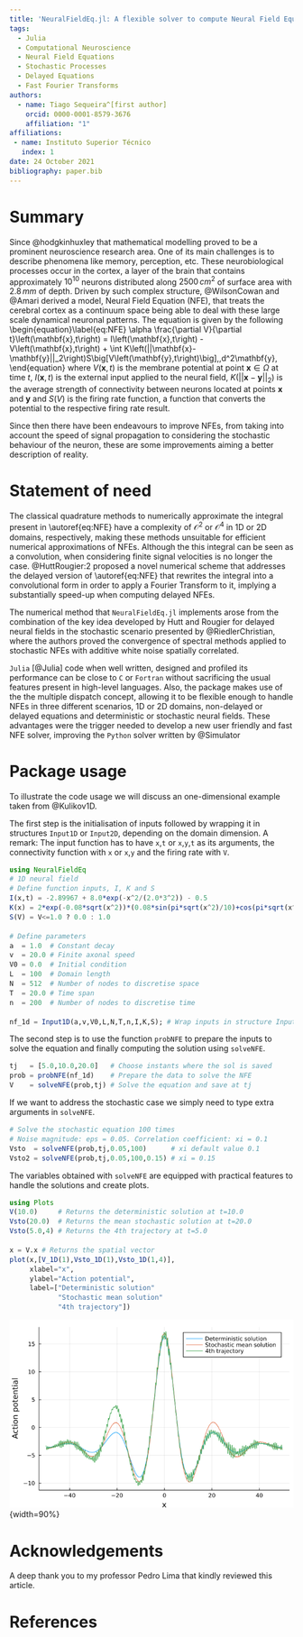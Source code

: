 ```yaml
---
title: 'NeuralFieldEq.jl: A flexible solver to compute Neural Field Equations in several scenarios'
tags:
  - Julia
  - Computational Neuroscience
  - Neural Field Equations
  - Stochastic Processes
  - Delayed Equations
  - Fast Fourier Transforms
authors:
  - name: Tiago Sequeira^[first author]
    orcid: 0000-0001-8579-3676
    affiliation: "1"
affiliations:
 - name: Instituto Superior Técnico
   index: 1
date: 24 October 2021
bibliography: paper.bib
---
```


# Summary

Since @hodgkinhuxley that mathematical modelling proved to be a prominent neuroscience research area. One of its main challenges is to describe phenomena like memory, perception, etc. These neurobiological processes occur in the cortex, a layer of the brain that contains approximately $10^{10}$ neurons distributed along $2500\,cm^2$ of surface area with $2.8\,mm$ of depth. Driven by such complex structure, @WilsonCowan and @Amari derived a model, Neural Field Equation (NFE), that treats the cerebral cortex as a continuum space being able to deal with these large scale dynamical neuronal patterns. The equation is given by the following
\begin{equation}\label{eq:NFE}
  \alpha \frac{\partial V}{\partial t}\left(\mathbf{x},t\right) = I\left(\mathbf{x},t\right) - V\left(\mathbf{x},t\right) + \int K\left(||\mathbf{x}-\mathbf{y}||_2\right)S\big[V\left(\mathbf{y},t\right)\big]\,\,d^2\mathbf{y},
\end{equation}
where $V(\mathbf{x},t)$ is the membrane potential at point $\mathbf{x} \in \Omega$ at time $t$, $I(\mathbf{x},t)$ is the external input applied to the neural field, $K\left(||\mathbf{x}-\mathbf{y}||_2\right)$ is the average strength of connectivity between neurons located at points $\mathbf{x}$ and $\mathbf{y}$ and $S(V)$ is the firing rate function, a function that converts the potential to the respective firing rate result. 

Since then there have been endeavours to improve NFEs, from taking into account the speed of signal propagation to considering the stochastic behaviour of the neuron, these are some improvements aiming a better description of reality.

# Statement of need

The classical quadrature methods to numerically approximate the integral present in \autoref{eq:NFE} have a complexity of $\mathcal{O}^{2}$ or $\mathcal{O}^{4}$ in 1D or 2D domains, respectively, making these methods unsuitable for efficient numerical approximations of NFEs. Although the this integral can be seen as a convolution, when considering finite signal velocities is no longer the case. @HuttRougier:2 proposed a novel numerical scheme that addresses the delayed version of \autoref{eq:NFE} that rewrites the integral into a convolutional form in order to apply a Fourier Transform to it, implying a substantially speed-up when computing delayed NFEs.

The numerical method that `NeuralFieldEq.jl` implements arose from the combination of the key idea developed by Hutt and Rougier for delayed neural fields in the stochastic scenario presented by @RiedlerChristian, where the authors proved the convergence of spectral methods applied to stochastic NFEs with additive white noise spatially correlated.

`Julia` [@Julia] code when well written, designed and profiled its performance can be close to `C` or `Fortran` without sacrificing the usual features present in high-level languages. Also, the package makes use of the the multiple dispatch concept, allowing it to be flexible enough to handle NFEs in three different scenarios, 1D or 2D domains, non-delayed or delayed equations and deterministic or stochastic neural fields. These advantages were the trigger needed to develop a new user friendly and fast NFE solver, improving the `Python` solver written by @Simulator

# Package usage

To illustrate the code usage we will discuss an one-dimensional example taken from @Kulikov1D.

The first step is the initialisation of inputs followed by wrapping it in structures `Input1D` or `Input2D`, depending on the domain dimension. A remark: The input function has to have `x`,`t` or `x`,`y`,`t` as its arguments, the connectivity function with `x` or `x`,`y` and the firing rate with `V`.
```julia
using NeuralFieldEq
# 1D neural field
# Define function inputs, I, K and S
I(x,t) = -2.89967 + 8.0*exp(-x^2/(2.0*3^2)) - 0.5
K(x) = 2*exp(-0.08*sqrt(x^2))*(0.08*sin(pi*sqrt(x^2)/10)+cos(pi*sqrt(x^2)/10))
S(V) = V<=1.0 ? 0.0 : 1.0

# Define parameters
a  = 1.0  # Constant decay      
v  = 20.0 # Finite axonal speed
V0 = 0.0  # Initial condition
L  = 100  # Domain length
N  = 512  # Number of nodes to discretise space
T  = 20.0 # Time span
n  = 200  # Number of nodes to discretise time

nf_1d = Input1D(a,v,V0,L,N,T,n,I,K,S); # Wrap inputs in structure Input1D
```
The second step is to use the function `probNFE` to prepare the inputs to solve the equation and finally computing the solution using `solveNFE`.
```julia
tj   = [5.0,10.0,20.0]   # Choose instants where the sol is saved
prob = probNFE(nf_1d)    # Prepare the data to solve the NFE
V    = solveNFE(prob,tj) # Solve the equation and save at tj
```
If we want to address the stochastic case we simply need to type extra arguments in `solveNFE`.
```julia
# Solve the stochastic equation 100 times
# Noise magnitude: eps = 0.05. Correlation coefficient: xi = 0.1
Vsto  = solveNFE(prob,tj,0.05,100)      # xi default value 0.1
Vsto2 = solveNFE(prob,tj,0.05,100,0.15) # xi = 0.15
```
The variables obtained with `solveNFE` are equipped with practical features to handle the solutions and create plots.
```julia
using Plots
V(10.0)     # Returns the deterministic solution at t=10.0
Vsto(20.0)  # Returns the mean stochastic solution at t=20.0
Vsto(5.0,4) # Returns the 4th trajectory at t=5.0

x = V.x # Returns the spatial vector
plot(x,[V_1D(1),Vsto_1D(1),Vsto_1D(1,4)],
     xlabel="x",
     ylabel="Action potential",
     label=["Deterministic solution"
            "Stochastic mean solution"
            "4th trajectory"])
```
![Caption for example figure.\label{fig:example}](plots.png){width=90%}

# Acknowledgements

A deep thank you to my professor Pedro Lima that kindly reviewed this article.

# References
